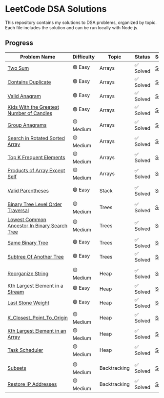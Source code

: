# LeetCode DSA Solutions

This repository contains my solutions to DSA problems, organized by topic. Each file includes the solution and can be run locally with Node.js.

## Progress
| Problem Name | Difficulty | Topic  | Status  | Solution                        |
|--------------|------------|--------|---------|---------------------------------|
| [Two Sum](https://leetcode.com/problems/two-sum/) | 🟢 Easy       | Arrays | ✅ Solved | [Solution](./Arrays/Two_Sum.js) |
| [Contains Duplicate](https://leetcode.com/problems/contains-duplicate) | 🟢 Easy       | Arrays | ✅ Solved | [Solution](./Arrays/Contains_Duplicate.js) |
| [Valid Anagram](https://leetcode.com/problems/valid-anagram) | 🟢 Easy       | Arrays | ✅ Solved | [Solution](./Arrays/Valid_Anagram.js) |
| [Kids With the Greatest Number of Candies](https://leetcode.com/problems/kids-with-the-greatest-number-of-candies) | 🟢 Easy       | Arrays | ✅ Solved | [Solution](./Arrays/Kids_With_the_Greatest_Number_of_Candies.py) |
| [Group Anagrams](https://leetcode.com/problems/group-anagrams) | 🟡 Medium       | Arrays | ✅ Solved | [Solution](./Arrays/Group_Anagrams.js) |
| [Search in Rotated Sorted Array](https://leetcode.com/problems/search-in-rotated-sorted-array) | 🟡 Medium       | Arrays | ✅ Solved | [Solution](./Arrays/Search_In_Rotated_Sorted_Array.js) |
| [Top K Frequent Elements](https://leetcode.com/problems/top-k-frequent-elements) | 🟡 Medium       | Arrays | ✅ Solved | [Solution](./Arrays/Top_K_Frequent_Elements.js) |
| [Products of Array Except Self](https://leetcode.com/problems/product-of-array-except-self) | 🟡 Medium       | Arrays | ✅ Solved | [Solution](./Arrays/Products_of_Array_Except_Self.py) |
|  |        |  |  |  |
| [Valid Parentheses](https://leetcode.com/problems/valid-parentheses) | 🟢 Easy       | Stack | ✅ Solved | [Solution](./Stack/Valid_Parentheses.py) |
|  |        |  |  |  |
| [Binary Tree Level Order Traversal](https://leetcode.com/problems/binary-tree-level-order-traversal) | 🟡 Medium       | Trees | ✅ Solved | [Solution](./Trees/Binary_Tree_Level_Order_Traversal.js) |
| [Lowest Common Ancestor In Binary Search Tree](https://leetcode.com/problems/lowest-common-ancestor-in-binary-search-tree) | 🟡 Medium       | Trees | ✅ Solved | [Solution](./Trees/Lowest_Common_Ancestor_In_Binary_Search_Tree.js) |
| [Same Binary Tree](https://leetcode.com/problems/same-binary-tree) | 🟢 Easy       | Trees | ✅ Solved | [Solution](./Trees/Same_Binary_Tree.js) |
| [Subtree Of Another Tree](https://leetcode.com/problems/subtree-of-another-tree/) | 🟢 Easy       | Trees | ✅ Solved | [Solution](./Trees/Subtree_Of_Another_Tree.js) |
|  |        |  |  |  |
| [Reorganize String](https://leetcode.com/problems/reorganize-string) | 🟡 Medium       | Heap | ✅ Solved | [Solution](./Heap/Reorganize_String.py) |
| [Kth Largest Element in a Stream](https://leetcode.com/problems/kth-largest-element-in-a-stream) | 🟢 Easy       | Heap | ✅ Solved | [Solution](./Heap/Kth_Largest_Element_in_a_Stream.py) |
| [Last Stone Weight](https://leetcode.com/problems/last-stone-weight) | 🟢 Easy       | Heap | ✅ Solved | [Solution](./Heap/Last_Stone_Weight.py) |
| [K_Closest_Point_To_Origin](https://leetcode.com/problems/k-closest-points-to-origin) | 🟡 Medium       | Heap | ✅ Solved | [Solution](./Heap/K_Closest_Point_To_Origin.py) |
| [Kth Largest Element in an Array](https://leetcode.com/problems/kth-largest-element-in-an-array) | 🟡 Medium       | Heap | ✅ Solved | [Solution](./Heap/Kth_Largest_Element_in_an_Array.py) |
| [Task Scheduler](https://leetcode.com/problems/task-scheduler) | 🟡 Medium       | Heap | ✅ Solved | [Solution](./Heap/Task_Scheduler.py) |
|  |        |  |  |  |
| [Subsets](https://leetcode.com/problems/subsets) | 🟡 Medium       | Backtracking | ✅ Solved | [Solution](./Backtracking/Subsets.py) |
| [Restore IP Addresses](https://leetcode.com/problems/restore-ip-addresses) | 🟡 Medium       | Backtracking | ✅ Solved | [Solution](./Backtracking/Restore_IP_Addresses.py) |